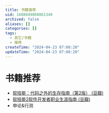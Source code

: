 ```yaml
---
title: 书籍推荐
uid: 1688849860861340
archived: false
aliases: []
categories: []
tags:
  - 其它/书籍
  - 推荐
createTime: "2024-04-23 07:08:20"
updateTime: "2024-04-23 07:08:20"
---
```


# 书籍推荐

- [软技能：代码之外的生存指南（第2版） (豆瓣)](https://book.douban.com/subject/36044253/)
- [软技能2软件开发者职业生涯指南 (豆瓣)](https://book.douban.com/subject/35043940/)
- 申论&行测

